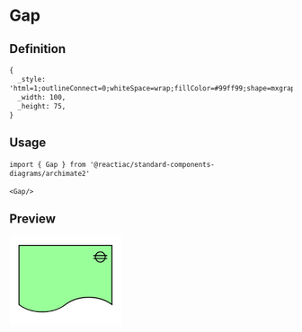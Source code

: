 # Gap

## Definition

```
{
  _style: 'html=1;outlineConnect=0;whiteSpace=wrap;fillColor=#99ff99;shape=mxgraph.archimate.gap',
  _width: 100,
  _height: 75,
}
```

## Usage

```
import { Gap } from '@reactiac/standard-components-diagrams/archimate2'

<Gap/>
```

## Preview

<img src="./gap.png" width="200"/>
